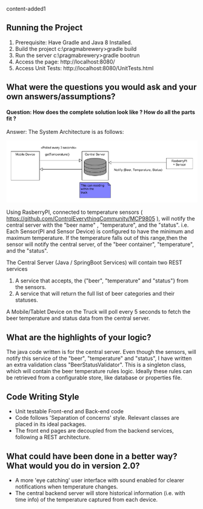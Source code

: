 content-added1

Running the Project
--------------------
1) Prerequisite: Have Gradle and Java 8 Installed.
2) Build the project
   c:\pragmabrewery>gradle build
3) Run the server
   c:\pragmabrewery>gradle bootrun
4) Access the page: http://localhost:8080/
5) Access Unit Tests: http://localhost:8080/UnitTests.html


What were the questions you would ask and your own answers/assumptions?
------------------------------------------------------------------------

<h4>Question: How does the complete solution look like ? How do all the parts fit ?</h4>
Answer: The System Architecture is as follows:

![pragmabrewery](pragmabrewery.png)

Using RasberryPI, connected to temperature sensors ( https://github.com/ControlEverythingCommunity/MCP9805 ),
will notify the central server with the "beer name" , "temperature", and the "status".
i.e. Each Sensor(PI and Sensor Device) is configured to have the minimum and maximum temperature. If the temperature falls out of this range,then the sensor will notify the central server, of the "beer container", "temperature", and the "status".

The Central Server (Java / SpringBoot Services) will contain two REST services 
   <ol>
     <li> A service that accepts, the {"beer", "temperature" and "status"} from the sensors.</li>
     <li> A service that will return the full list of beer categories and their statuses.</li>
   </ol>

A Mobile/Tablet Device on the Truck will poll every 5 seconds to fetch the beer temperature and status data from the central server.

What are the highlights of your logic?
---------------------------------------
The java code written is for the central server. Even though the sensors, will notify this service of the "beer", "temperature"
and "status", I have written an extra validation class "BeerStatusValidator". This is a singleton class, which will contain
the beer temperature rules logic. Ideally these rules can be retrieved from a configurable store, like database or properties file.

Code Writing Style
--------------------
+ Unit testable Front-end and Back-end code
+ Code follows 'Separation of concerns' style. Relevant classes are placed in its ideal packages.
+ The front end pages are decoupled from the backend services, following a REST architecture.


What could have been done in a better way? What would you do in version 2.0?
----------------------------------------------------------------------------
+ A more 'eye catching' user interface with sound enabled for clearer notifications when temperature changes.
+ The central backend server will store historical information (i.e. with time info) of the temperature captured from each device.









